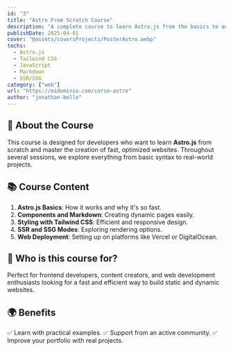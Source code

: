 ```yaml
---
id: "3"
title: "Astro From Scratch Course"
description: "A complete course to learn Astro.js from the basics to advanced projects, with Tailwind CSS integration and web deployment."
publishDate: 2025-04-01
cover: "@assets/coversProjects/PosterAstro.webp"
techs:
  - Astro.js
  - Tailwind CSS
  - JavaScript
  - Markdown
  - SSR/SSG
category: ["web"]
url: "https://midominio.com/curso-astro"
author: "jonathan-bello"
---
```


## 🚀 About the Course

This course is designed for developers who want to learn **Astro.js** from scratch and master the creation of fast, optimized websites. Throughout several sessions, we explore everything from basic syntax to real-world projects.

## 📚 Course Content

1. **Astro.js Basics**: How it works and why it's so fast.
2. **Components and Markdown**: Creating dynamic pages easily.
3. **Styling with Tailwind CSS**: Efficient and responsive design.
4. **SSR and SSG Modes**: Exploring rendering options.
5. **Web Deployment**: Setting up on platforms like Vercel or DigitalOcean.

## 🎯 Who is this course for?

Perfect for frontend developers, content creators, and web development enthusiasts looking for a fast and efficient way to build static and dynamic websites.

## 🌍 Benefits

✅ Learn with practical examples.
✅ Support from an active community.
✅ Improve your portfolio with real projects.
